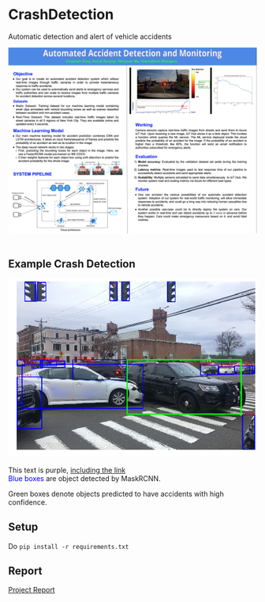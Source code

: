 # CrashDetection
Automatic detection and alert of vehicle accidents

<div align="center">
  <img src="imgs/poster.png"><br><br>
</div>

## Example Crash Detection
<div align="center">
  <img src="imgs/acc.png"><br><br>
</div>
<div class="text-purple">
  This text is purple, <a href="#" class="text-inherit">including the link</a>
</div>
<span style="color:blue">Blue boxes</span> are object detected by MaskRCNN.

Green boxes denote objects predicted to have accidents with high confidence.

## Setup
Do `pip install -r requirements.txt`

## Report
[Project Report](https://docs.google.com/document/d/1ExYURXfgFw_NeA226EkDA7B936CK91gzqu2wPWuupuc/edit?usp=sharing)
